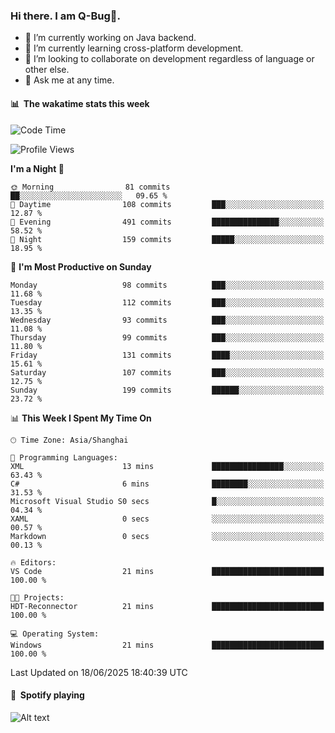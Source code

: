 ### Hi there. I am Q-Bug🐞.

- 🔭 I’m currently working on Java backend.
- 🌱 I’m currently learning cross-platform development.
- 👯 I’m looking to collaborate on development regardless of language or other else.
- 💬 Ask me at any time.

#### 📊 &nbsp;**The wakatime stats this week**  
<!--START_SECTION:waka-->
![Code Time](http://img.shields.io/badge/Code%20Time-329%20hrs%2051%20mins-blue)

![Profile Views](http://img.shields.io/badge/Profile%20Views-0-blue)

**I'm a Night 🦉** 

```text
🌞 Morning                81 commits          ██░░░░░░░░░░░░░░░░░░░░░░░   09.65 % 
🌆 Daytime                108 commits         ███░░░░░░░░░░░░░░░░░░░░░░   12.87 % 
🌃 Evening                491 commits         ███████████████░░░░░░░░░░   58.52 % 
🌙 Night                  159 commits         █████░░░░░░░░░░░░░░░░░░░░   18.95 % 
```
📅 **I'm Most Productive on Sunday** 

```text
Monday                   98 commits          ███░░░░░░░░░░░░░░░░░░░░░░   11.68 % 
Tuesday                  112 commits         ███░░░░░░░░░░░░░░░░░░░░░░   13.35 % 
Wednesday                93 commits          ███░░░░░░░░░░░░░░░░░░░░░░   11.08 % 
Thursday                 99 commits          ███░░░░░░░░░░░░░░░░░░░░░░   11.80 % 
Friday                   131 commits         ████░░░░░░░░░░░░░░░░░░░░░   15.61 % 
Saturday                 107 commits         ███░░░░░░░░░░░░░░░░░░░░░░   12.75 % 
Sunday                   199 commits         ██████░░░░░░░░░░░░░░░░░░░   23.72 % 
```


📊 **This Week I Spent My Time On** 

```text
🕑︎ Time Zone: Asia/Shanghai

💬 Programming Languages: 
XML                      13 mins             ████████████████░░░░░░░░░   63.43 % 
C#                       6 mins              ████████░░░░░░░░░░░░░░░░░   31.53 % 
Microsoft Visual Studio S0 secs              █░░░░░░░░░░░░░░░░░░░░░░░░   04.34 % 
XAML                     0 secs              ░░░░░░░░░░░░░░░░░░░░░░░░░   00.57 % 
Markdown                 0 secs              ░░░░░░░░░░░░░░░░░░░░░░░░░   00.13 % 

🔥 Editors: 
VS Code                  21 mins             █████████████████████████   100.00 % 

🐱‍💻 Projects: 
HDT-Reconnector          21 mins             █████████████████████████   100.00 % 

💻 Operating System: 
Windows                  21 mins             █████████████████████████   100.00 % 
```


 Last Updated on 18/06/2025 18:40:39 UTC
<!--END_SECTION:waka-->

#### 🎵 &nbsp;**Spotify playing**  
![Alt text](https://spotify-recently-played-readme.vercel.app/api?user=e5y1o4x7kdt9kf2blu4wvmb4s&unique={true|1|on|yes})
